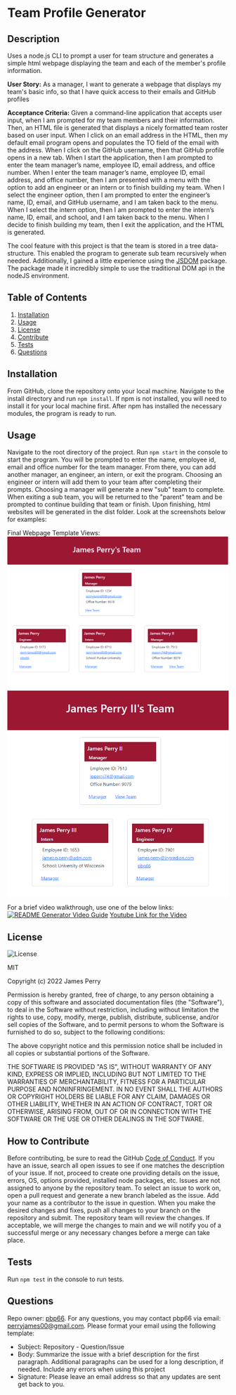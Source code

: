 # Team Profile Generator

## Description

Uses a node.js CLI to prompt a user for team structure and generates a simple html webpage displaying the team and each of the member's profile information.

**User Story:**
As a manager, I want to generate a webpage that displays my team's basic info, so that I have quick access to their emails and GitHub profiles

**Acceptance Criteria:**
Given a command-line application that accepts user input, when I am prompted for my team members and their information. Then, an HTML file is generated that displays a nicely formatted team roster based on user input. When I click on an email address in the HTML, then my default email program opens and populates the TO field of the email with the address. When I click on the GitHub username, then that GitHub profile opens in a new tab. When I start the application, then I am prompted to enter the team manager’s name, employee ID, email address, and office number. When I enter the team manager’s name, employee ID, email address, and office number, then I am presented with a menu with the option to add an engineer or an intern or to finish building my team. When I select the engineer option, then I am prompted to enter the engineer’s name, ID, email, and GitHub username, and I am taken back to the menu. When I select the intern option, then I am prompted to enter the intern’s name, ID, email, and school, and I am taken back to the menu. When I decide to finish building my team, then I exit the application, and the HTML is generated.

The cool feature with this project is that the team is stored in a tree data-structure. This enabled the program to generate sub team recursively when needed. Additionally, I gained a little experience using the [JSDOM](https://www.npmjs.com/package/jsdom) package. The package made it incredibly simple to use the traditional DOM api in the nodeJS environment. 

## Table of Contents

1. [Installation](#installation)
2. [Usage](#usage)
3. [License](#license)
4. [Contribute](#contribute)
5. [Tests](#tests)
6. [Questions](#questions)

## Installation

From GitHub, clone the repository onto your local machine. Navigate to the install directory and run `npm install`. If npm is not installed, you will need to install it for your local machine first. After npm has installed the necessary modules, the program is ready to run.

## Usage

Navigate to the root directory of the project. Run `npm start` in the console to start the program. You will be prompted to enter the name, employee id, email and office number for the team manager. From there, you can add another manager, an engineer, an intern, or exit the program. Choosing an engineer or intern will add them to your team after completing their prompts. Choosing a manager will generate a new "sub" team to complete. When exiting a sub team, you will be returned to the "parent" team and be prompted to continue building that team or finish. Upon finishing, html websites will be generated in the dist folder. Look at the screenshots below for examples:

Final Webpage Template Views:
![1st Screenshot](./assets/readme/webpage-screenshot-1.png)
![2nd Screenshot](./assets/readme/webpage-screenshot-2.png)

For a brief video walkthrough, use one of the below links:
[![README Generator Video Guide](#)](# "Team Profile Generator Video Guide")
[Youtube Link for the Video](# "Team Profile Generator Video Guide")

## License

![License](https://img.shields.io/static/v1?label=license&message=MIT&color=brightgreen)

MIT

Copyright (c) 2022 James Perry

Permission is hereby granted, free of charge, to any person obtaining a copy of this software and associated documentation files (the "Software"), to deal in the Software without restriction, including without limitation the rights to use, copy, modify, merge, publish, distribute, sublicense, and/or sell copies of the Software, and to permit persons to whom the Software is furnished to do so, subject to the following conditions:

The above copyright notice and this permission notice shall be included in all copies or substantial portions of the Software.

THE SOFTWARE IS PROVIDED "AS IS", WITHOUT WARRANTY OF ANY KIND, EXPRESS OR IMPLIED, INCLUDING BUT NOT LIMITED TO THE WARRANTIES OF MERCHANTABILITY, FITNESS FOR A PARTICULAR PURPOSE AND NONINFRINGEMENT. IN NO EVENT SHALL THE AUTHORS OR COPYRIGHT HOLDERS BE LIABLE FOR ANY CLAIM, DAMAGES OR OTHER LIABILITY, WHETHER IN AN ACTION OF CONTRACT, TORT OR OTHERWISE, ARISING FROM, OUT OF OR IN CONNECTION WITH THE SOFTWARE OR THE USE OR OTHER DEALINGS IN THE SOFTWARE.

## How to Contribute

Before contributing, be sure to read the GitHub [Code of Conduct](https://github.com/github/docs/blob/main/CODE_OF_CONDUCT.md). If you have an issue, search all open issues to see if one matches the description of your issue. If not, proceed to create one providing details on the issue, errors, OS, options provided, installed node packages, etc. Issues are not assigned to anyone by the repository team. To select an issue to work on, open a pull request and generate a new branch labeled as the issue. Add your name as a contributor to the issue in question. When you make the desired changes and fixes, push all changes to your branch on the repository and submit. The repository team will review the changes. If acceptable, we will merge the changes to main and we will notify you of a successful merge or any necessary changes before a merge can take place.

## Tests

Run `npm test` in the console to run tests.

## Questions

Repo owner: [pbp66](https://github.com/pbp66).
For any questions, you may contact pbp66 via email: perryjames00@gmail.com. Please format your email using the following template:

- Subject: Repository - Question/Issue
- Body: Summarize the issue with a brief description for the first paragraph. Additional paragraphs can be used for a long description, if needed. Include any errors when using this project
- Signature: Please leave an email address so that any updates are sent get back to you.

